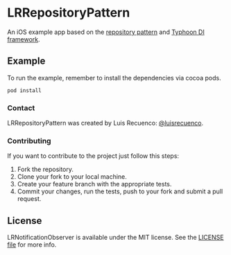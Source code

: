 LRRepositoryPattern
===================

An iOS example app based on the [repository pattern](http://martinfowler.com/eaaCatalog/repository.html) and [Typhoon DI framework](https://github.com/typhoon-framework/Typhoon).

## Example

To run the example, remember to install the dependencies via cocoa pods.

```
pod install
```

### Contact

LRRepositoryPattern was created by Luis Recuenco: [@luisrecuenco](https://twitter.com/luisrecuenco).

### Contributing

If you want to contribute to the project just follow this steps:

1. Fork the repository.
2. Clone your fork to your local machine.
3. Create your feature branch with the appropriate tests.
4. Commit your changes, run the tests, push to your fork and submit a pull request.

## License

LRNotificationObserver is available under the MIT license. See the [LICENSE file](https://github.com/luisrecuenco/LRRepositoryPattern/blob/master/LICENSE) for more info.
